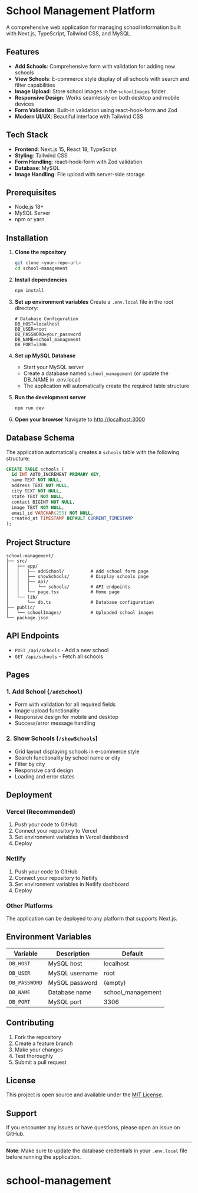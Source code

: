 # School Management Platform

A comprehensive web application for managing school information built with Next.js, TypeScript, Tailwind CSS, and MySQL.

## Features

- **Add Schools**: Comprehensive form with validation for adding new schools
- **View Schools**: E-commerce style display of all schools with search and filter capabilities
- **Image Upload**: Store school images in the `schoolImages` folder
- **Responsive Design**: Works seamlessly on both desktop and mobile devices
- **Form Validation**: Built-in validation using react-hook-form and Zod
- **Modern UI/UX**: Beautiful interface with Tailwind CSS

## Tech Stack

- **Frontend**: Next.js 15, React 18, TypeScript
- **Styling**: Tailwind CSS
- **Form Handling**: react-hook-form with Zod validation
- **Database**: MySQL
- **Image Handling**: File upload with server-side storage

## Prerequisites

- Node.js 18+ 
- MySQL Server
- npm or yarn

## Installation

1. **Clone the repository**
   ```bash
   git clone <your-repo-url>
   cd school-management
   ```

2. **Install dependencies**
   ```bash
   npm install
   ```

3. **Set up environment variables**
   Create a `.env.local` file in the root directory:
   ```env
   # Database Configuration
   DB_HOST=localhost
   DB_USER=root
   DB_PASSWORD=your_password
   DB_NAME=school_management
   DB_PORT=3306
   ```

4. **Set up MySQL Database**
   - Start your MySQL server
   - Create a database named `school_management` (or update the DB_NAME in .env.local)
   - The application will automatically create the required table structure

5. **Run the development server**
   ```bash
   npm run dev
   ```

6. **Open your browser**
   Navigate to [http://localhost:3000](http://localhost:3000)

## Database Schema

The application automatically creates a `schools` table with the following structure:

```sql
CREATE TABLE schools (
  id INT AUTO_INCREMENT PRIMARY KEY,
  name TEXT NOT NULL,
  address TEXT NOT NULL,
  city TEXT NOT NULL,
  state TEXT NOT NULL,
  contact BIGINT NOT NULL,
  image TEXT NOT NULL,
  email_id VARCHAR(255) NOT NULL,
  created_at TIMESTAMP DEFAULT CURRENT_TIMESTAMP
);
```

## Project Structure

```
school-management/
├── src/
│   ├── app/
│   │   ├── addSchool/          # Add school form page
│   │   ├── showSchools/        # Display schools page
│   │   ├── api/
│   │   │   └── schools/        # API endpoints
│   │   └── page.tsx            # Home page
│   └── lib/
│       └── db.ts               # Database configuration
├── public/
│   └── schoolImages/           # Uploaded school images
└── package.json
```

## API Endpoints

- `POST /api/schools` - Add a new school
- `GET /api/schools` - Fetch all schools

## Pages

### 1. Add School (`/addSchool`)
- Form with validation for all required fields
- Image upload functionality
- Responsive design for mobile and desktop
- Success/error message handling

### 2. Show Schools (`/showSchools`)
- Grid layout displaying schools in e-commerce style
- Search functionality by school name or city
- Filter by city
- Responsive card design
- Loading and error states

## Deployment

### Vercel (Recommended)
1. Push your code to GitHub
2. Connect your repository to Vercel
3. Set environment variables in Vercel dashboard
4. Deploy

### Netlify
1. Push your code to GitHub
2. Connect your repository to Netlify
3. Set environment variables in Netlify dashboard
4. Deploy

### Other Platforms
The application can be deployed to any platform that supports Next.js.

## Environment Variables

| Variable | Description | Default |
|----------|-------------|---------|
| `DB_HOST` | MySQL host | localhost |
| `DB_USER` | MySQL username | root |
| `DB_PASSWORD` | MySQL password | (empty) |
| `DB_NAME` | Database name | school_management |
| `DB_PORT` | MySQL port | 3306 |

## Contributing

1. Fork the repository
2. Create a feature branch
3. Make your changes
4. Test thoroughly
5. Submit a pull request

## License

This project is open source and available under the [MIT License](LICENSE).

## Support

If you encounter any issues or have questions, please open an issue on GitHub.

---

**Note**: Make sure to update the database credentials in your `.env.local` file before running the application.
# school-management
